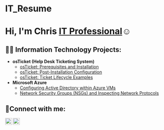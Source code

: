 # IT_Resume
<h1>Hi, I'm Chris <a href="https://www.linkedin.com/in/chris-napoleon-60633925a/">IT Professional</a>☺</h1>

<h2>👨‍💻 Information Technology Projects:</h2>

- <b>osTicket (Help Desk Ticketing System)</b>
  - [osTicket: Prerequisites and Installation](https://github.com/cnapoleon/OsTicket-prereqs)
  - [osTicket: Post-Installation Configuration](https://github.com/joshmadakoredmonds/post-install-config)
  - [osTicket: Ticket Lifecycle Examples](https://github.com/joshmadakoredmonds/ticket-lifecycle)
- <b>Microsoft Azure</b>
  - [Configuring Active Directory within Azure VMs](https://github.com/joshmadakoredmonds/configure-ad)
  - [Network Security Groups (NSGs) and Inspecting Network Protocols](https://github.com/joshmadakoredmonds/azure-network-protocols)

<h2>🤳Connect with me:</h2>

[<img align="left" alt="Josh | Twitter" width="22px" src="https://cdn.jsdelivr.net/npm/simple-icons@v3/icons/twitter.svg" />][twitter]
[<img align="left" alt="Josh | LinkedIn" width="22px" src="https://cdn.jsdelivr.net/npm/simple-icons@v3/icons/linkedin.svg" />][linkedin]

[twitter]: https://twitter.com/Napxlexn
[linkedin]: https://www.linkedin.com/in/chris-napoleon-60633925a/
